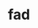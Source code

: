 ---
category: 3-letters
denotation: null
name: fad
reference_link: https://www.etymonline.com/word/fad
root_language: null
root_name: null
title: fad
type: free
word_sums:
- respelling: fad
  sum: 'Fad + '
---